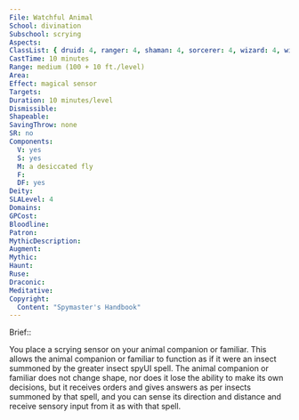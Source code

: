 ```yaml
---
File: Watchful Animal
School: divination
Subschool: scrying
Aspects: 
ClassList: { druid: 4, ranger: 4, shaman: 4, sorcerer: 4, wizard: 4, witch: 4 }
CastTime: 10 minutes
Range: medium (100 + 10 ft./level)
Area: 
Effect: magical sensor
Targets: 
Duration: 10 minutes/level
Dismissible: 
Shapeable: 
SavingThrow: none
SR: no
Components:
  V: yes
  S: yes
  M: a desiccated fly
  F: 
  DF: yes
Deity: 
SLALevel: 4
Domains: 
GPCost: 
Bloodline: 
Patron: 
MythicDescription: 
Augment: 
Mythic: 
Haunt: 
Ruse: 
Draconic: 
Meditative: 
Copyright:
  Content: "Spymaster's Handbook"
---
```

Brief:: 

You place a scrying sensor on your animal companion or familiar. This allows the animal companion or familiar to function as if it were an insect summoned by the greater insect spyUI spell. The animal companion or familiar does not change shape, nor does it lose the ability to make its own decisions, but it receives orders and gives answers as per insects summoned by that spell, and you can sense its direction and distance and receive sensory input from it as with that spell.
